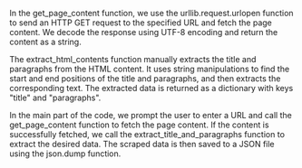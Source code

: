 In the get_page_content function, we use the urllib.request.urlopen function to send an HTTP GET request to the specified URL and fetch the page content. We decode the response using UTF-8 encoding and return the content as a string.

The extract_html_contents function manually extracts the title and paragraphs from the HTML content. It uses string manipulations to find the start and end positions of the title and paragraphs, and then extracts the corresponding text. The extracted data is returned as a dictionary with keys "title" and "paragraphs".

In the main part of the code, we prompt the user to enter a URL and call the get_page_content function to fetch the page content. If the content is successfully fetched, we call the extract_title_and_paragraphs function to extract the desired data. The scraped data is then saved to a JSON file using the json.dump function.